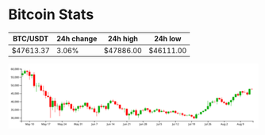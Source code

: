 # Bitcoin Stats

BTC/USDT|24h change|24h high|24h low|
|---|---|---|---|
|$47613.37|3.06%|$47886.00|$46111.00|

<img src="./chart.svg">
